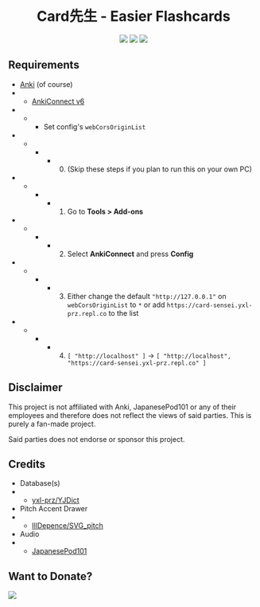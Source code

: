 <h1 align="center">Card先生 - Easier Flashcards</h1>
<p align="center">
    <a href="https://www.rust-lang.org/" alt="Made In">
        <img src="https://img.shields.io/badge/MADE WITH-rust-red?style=for-the-badge&logo=rust&logoColor=red" /></a>
    <a href="https://github.com/yxl-prz/card-sensei/releases/latest" alt="Version">
        <img src="https://img.shields.io/badge/VERSION-2.0.0-yellow?style=for-the-badge" /></a>
    <a href="https://github.com/yxl-prz/card-sensei/graphs/contributors" alt="Version">
        <img src="https://img.shields.io/github/contributors/yxl-prz/card-sensei?style=for-the-badge" /></a>
</p>


## Requirements
- [Anki](https://apps.ankiweb.net/) (of course)
- - [AnkiConnect v6](https://foosoft.net/projects/anki-connect/)
- - - Set config's `webCorsOriginList`
- - - - 0. (Skip these steps if you plan to run this on your own PC)
- - - - 1. Go to **Tools > Add-ons**
- - - - 2. Select **AnkiConnect** and press **Config**
- - - - 3. Either change the default `"http://127.0.0.1"` on `webCorsOriginList` to `*` or add `https://card-sensei.yxl-prz.repl.co` to the list
- - - - 4. `[ "http://localhost" ]` -> `[ "http://localhost", "https://card-sensei.yxl-prz.repl.co" ]`

## Disclaimer
This project is not affiliated with Anki, JapanesePod101 or any of their employees and therefore does not reflect the views of said parties. This is purely a fan-made project.

Said parties does not endorse or sponsor this project.

## Credits
* Database(s)
* * [yxl-prz/YJDict](https://github.com/yxl-prz/YJDict)
* Pitch Accent Drawer
* * [IllDepence/SVG_pitch](https://github.com/IllDepence/SVG_pitch)
* Audio
* * [JapanesePod101](https://www.japanesepod101.com/)

## Want to Donate?
<div>
    <a href="https://www.buymeacoffee.com/yxl.prz" target="_blank" style="display: inline-block;">
        <img
            src="https://img.shields.io/badge/Donate-Buy%20Me%20A%20Coffee-orange.svg?style=flat-square&logo=buymeacoffee" 
            align="center"
        />
    </a>
</div>